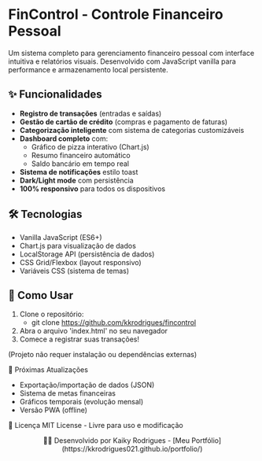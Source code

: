 # FinControl - Controle Financeiro Pessoal

Um sistema completo para gerenciamento financeiro pessoal com interface intuitiva e relatórios visuais. Desenvolvido com JavaScript vanilla para performance e armazenamento local persistente.

## ✨ Funcionalidades

- **Registro de transações** (entradas e saídas)
- **Gestão de cartão de crédito** (compras e pagamento de faturas)
- **Categorização inteligente** com sistema de categorias customizáveis
- **Dashboard completo** com:
  - Gráfico de pizza interativo (Chart.js)
  - Resumo financeiro automático
  - Saldo bancário em tempo real
- **Sistema de notificações** estilo toast
- **Dark/Light mode** com persistência
- **100% responsivo** para todos os dispositivos

## 🛠 Tecnologias

- Vanilla JavaScript (ES6+)
- Chart.js para visualização de dados
- LocalStorage API (persistência de dados)
- CSS Grid/Flexbox (layout responsivo)
- Variáveis CSS (sistema de temas)

## 🚀 Como Usar

1. Clone o repositório:
   - git clone https://github.com/kkrodrigues/fincontrol
2. Abra o arquivo 'index.html' no seu navegador
3. Comece a registrar suas transações!

(Projeto não requer instalação ou dependências externas)

📌 Próximas Atualizações
- Exportação/importação de dados (JSON)
- Sistema de metas financeiras
- Gráficos temporais (evolução mensal)
- Versão PWA (offline)

📄 Licença
MIT License - Livre para uso e modificação

<div align="center"> 👨‍💻 Desenvolvido por Kaiky Rodrigues - [Meu Portfólio](https://kkrodrigues021.github.io/portfolio/) </div>
